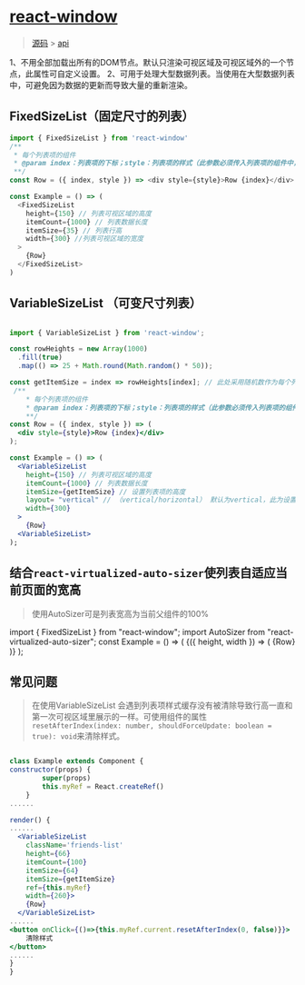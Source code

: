 # [react-window]()

> [源码](https://github.com/bvaughn/react-window) > [api](https://react-window.vercel.app/#/examples/list/fixed-size)

1、不用全部加载出所有的DOM节点。默认只渲染可视区域及可视区域外的一个节点，此属性可自定义设置。
2、可用于处理大型数据列表。当使用在大型数据列表中，可避免因为数据的更新而导致大量的重新渲染。

## FixedSizeList（固定尺寸的列表）

```js
import { FixedSizeList } from 'react-window'
/**
 * 每个列表项的组件
 * @param index：列表项的下标；style：列表项的样式（此参数必须传入列表项的组件中，否则会出现滚动到下方出现空白的情况）
 **/
const Row = ({ index, style }) => <div style={style}>Row {index}</div>

const Example = () => (
  <FixedSizeList
    height={150} // 列表可视区域的高度
    itemCount={1000} // 列表数据长度
    itemSize={35} // 列表行高
    width={300} //列表可视区域的宽度
  >
    {Row}
  </FixedSizeList>
)
```

## VariableSizeList （可变尺寸列表）

```jsx

import { VariableSizeList } from 'react-window';

const rowHeights = new Array(1000)
  .fill(true)
  .map(() => 25 + Math.round(Math.random() * 50));

const getItemSize = index => rowHeights[index]; // 此处采用随机数作为每个列表项的高度
 /**
    * 每个列表项的组件
    * @param index：列表项的下标；style：列表项的样式（此参数必须传入列表项的组件中，否则会出现滚动到下方出现空白的情况）
    **/
const Row = ({ index, style }) => (
  <div style={style}>Row {index}</div>
);

const Example = () => (
  <VariableSizeList
    height={150} // 列表可视区域的高度
    itemCount={1000} // 列表数据长度
    itemSize={getItemSize} // 设置列表项的高度
    layout= "vertical" // （vertical/horizontal） 默认为vertical，此为设置列表的方向
    width={300}
  >
    {Row}
  <VariableSizeList>
);
```

## 结合`react-virtualized-auto-sizer`使列表自适应当前页面的宽高

> 使用AutoSizer可是列表宽高为当前父组件的100%

import { FixedSizeList } from "react-window";
import AutoSizer from "react-virtualized-auto-sizer";
const Example = () => (
<AutoSizer>
{({ height, width }) => (
<FixedSizeList
        className="List"
        height={height}
        itemCount={1000}
        itemSize={35}
        width={width}
      >
{Row}
</FixedSizeList>
)}
</AutoSizer>
);

## 常见问题

> 在使用VariableSizeList 会遇到列表项样式缓存没有被清除导致行高一直和第一次可视区域里展示的一样。可使用组件的属性`resetAfterIndex(index: number, shouldForceUpdate: boolean = true): void`来清除样式。

```jsx

class Example extends Component {
constructor(props) {
        super(props)
        this.myRef = React.createRef()
    }
......

render() {
......
  <VariableSizeList
    className='friends-list'
    height={66}
    itemCount={100}
    itemSize={64}
    itemSize={getItemSize}
    ref={this.myRef}
    width={260}>
    {Row}
  </VariableSizeList>
......
<button onClick={()=>{this.myRef.current.resetAfterIndex(0, false)}}>
    清除样式
</button>
......
}
}

```
